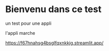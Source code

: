 # Bienvenu dans ce test 
un test pour une appli 

l'appli marche 

https://f67hnahsg4bsglfqxnkkjg.streamlit.app/
